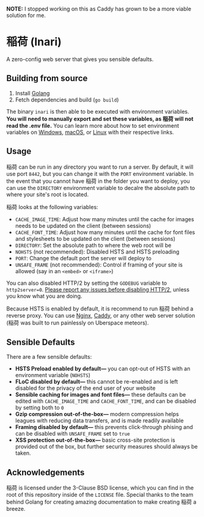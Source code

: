 **NOTE:** I stopped working on this as Caddy has grown to be a more viable solution for me.

# 稲荷 (Inari)
A zero-config web server that gives you sensible defaults.

## Building from source
1. Install [Golang](https://golang.org/dl/)
2. Fetch dependencies and build (`go build`)

The binary `inari` is then able to be executed with environment variables. **You will need to manually export and set these variables, as 稲荷 will not read the .env file.** You can learn more about how to set environment variables on [Windows](https://docs.microsoft.com/powershell/module/microsoft.powershell.core/about/about_environment_variables), [macOS](https://support.apple.com/guide/terminal/apd382cc5fa-4f58-4449-b20a-41c53c006f8f), or [Linux](https://www.redhat.com/sysadmin/linux-environment-variables) with their respective links.

## Usage
稲荷 can be run in any directory you want to run a server. By default, it will use port `8442`, but you can change it with the `PORT` environment variable. In the event that you cannot have 稲荷 in the folder you want to deploy, you can use the `DIRECTORY` environment variable to decalre the absolute path to where your site's root is located.

稲荷 looks at the following variables:
- `CACHE_IMAGE_TIME`: Adjust how many minutes until the cache for images needs to be updated on the client (between sessions)
- `CACHE_FONT_TIME`: Adjust how many minutes until the cache for font files and stylesheets to be updated on the client (between sessions)
- `DIRECTORY`: Set the absolute path to where the web root will be
- `NOHSTS` (not recommended): Disabled HSTS and HSTS preloading
- `PORT`: Change the default port the server will deploy to
- `UNSAFE_FRAME` (not recommended): Control if framing of your site is allowed (say in an `<embed>` or `<iframe>`)

You can also disabled HTTP/2 by setting the `GODEBUG` variable to `http2server=0`. [Please report any issues before disabling HTTP/2,](https://github.com/doamatto/inari/issues/new) unless you know what you are doing.

Because HSTS is enabled by default, it is recommend to run 稲荷 behind a reverse proxy. You can use [Nginx](https://docs.nginx.com/nginx/admin-guide/web-server/reverse-proxy/), [Caddy](https://caddyserver.com/docs/quick-starts/reverse-proxy), or any other web server solution (稲荷 was built to run painlessly on Uberspace meteors).

## Sensible Defaults
There are a few sensible defaults:
- **HSTS Preload enabled by default—** you can opt-out of HSTS with an environment variable (`NOHSTS`)
- **FLoC disabled by default—** this cannot be re-enabled and is left disabled for the privacy of the end user of your website
- **Sensible caching for images and font files—** these defaults can be edited with `CACHE_IMAGE_TIME` and `CACHE_FONT_TIME`, and can be disabled by setting both to `0`
- **Gzip compression out-of-the-box—** modern compression helps leagues with reducing data transfers, and is made readily available
- **Framing disabled by default—** this prevents click-through phising and can be disabled with `UNSAFE_FRAME` set to `true`
- **XSS protection out-of-the-box—** basic cross-site protection is provided out of the box, but further security measures should always be taken.

## Acknowledgements
稲荷 is licensed under the 3-Clause BSD license, which you can find in the root of this repository inside of the `LICENSE` file. Special thanks to the team behind Golang for creating amazing documentation to make creating 稲荷 a breeze.
